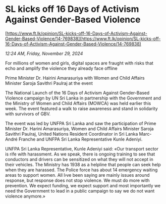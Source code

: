 # SL kicks off 16 Days of Activism Against Gender-Based Violence

[https://www.ft.lk/opinion/SL-kicks-off-16-Days-of-Activism-Against-Gender-Based-Violence/14-769838](https://www.ft.lk/opinion/SL-kicks-off-16-Days-of-Activism-Against-Gender-Based-Violence/14-769838)

*12:24 AM, Friday, November 29, 2024*

For millions of women and girls, digital spaces are fraught with risks that echo and amplify the violence they already face offline

Prime Minister Dr. Hairini Amarasuriya with Women and Child Affairs Minister Saroja Savithri Paulraj at the event

The National Launch of the 16 Days of Activism Against Gender-Based Violence campaign by UN Sri Lanka in partnership with the Government and the Ministry of Women and Child Affairs (MOWCA) was held earlier this week. The event featured a walk to raise awareness and stand in solidarity with survivors of GBV.

The event was led by UNFPA Sri Lanka and saw the participation of Prime Minister Dr. Harini Amarasuriya, Women and Child Affairs Minister Saroja Savithri Paulraj, United Nations Resident Coordinator in Sri Lanka Marc-André Franche and UNFPA Sri Lanka Representative Kunle Adeniyi.

UNFPA Sri Lanka Representative, Kunle Adeniyi said: «Our transport sector is rife with harassment. As we speak, there is ongoing training to see that conductors and drivers can be sensitized on what they will not accept in their vehicles. The Ministry has 1938 as a helpline that people can seek help when they are harassed. The Police force has about 14 emergency waiting areas to support women. All I›ve been saying are mainly issues around response, but response does not stop violence. We must do more with prevention. We expect funding, we expect support and most importantly we need the Government to lead in a public campaign to say we do not want violence anymore.»

